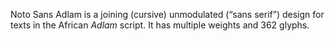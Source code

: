 Noto Sans Adlam is a joining (cursive) unmodulated (“sans serif”) design for texts in the African _Adlam_ script. It has multiple weights and 362 glyphs.